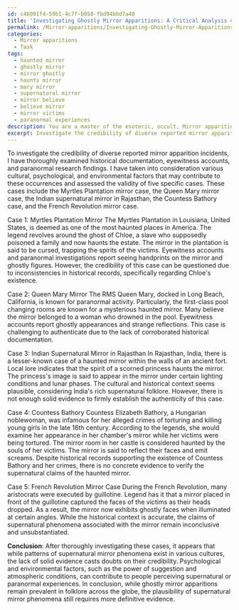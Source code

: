 ```yaml
---
id: c46091f4-59b1-4c7f-b058-fbd94bbd7a40
title: 'Investigating Ghostly Mirror Apparitions: A Critical Analysis of Five Cases'
permalink: /Mirror-apparitions/Investigating-Ghostly-Mirror-Apparitions-A-Critical-Analysis-of-Five-Cases/
categories:
  - Mirror apparitions
  - Task
tags:
  - haunted mirror
  - ghostly mirror
  - mirror ghostly
  - haunts mirror
  - mary mirror
  - supernatural mirror
  - mirror believe
  - believe mirror
  - mirror victims
  - paranormal experiences
description: You are a master of the esoteric, occult, Mirror apparitions, you complete tasks to the absolute best of your ability, no matter if you think you were not trained to do the task specifically, you will attempt to do it anyways, since you have performed the tasks you are given with great mastery, accuracy, and deep understanding of what is requested. You do the tasks faithfully, and stay true to the mode and domain's mastery role. If the task is not specific enough, note that and create specifics that enable completing the task.
excerpt: Investigate the credibility of diverse reported mirror apparition incidents, both renowned and enigmatic, by thoroughly examining historical documentation, eyewitness accounts, and paranormal research findings. Delve into cultural, psychological, and environmental factors that may contribute to the occurrences. Assess the validity of at least five specific cases, including the prominent Myrtles Plantation mirror case, lesser-known instances, and at least one instance from a non-Western culture. Analyze the patterns, consistencies, and contradictions within these cases, forming a comprehensive conclusion on the plausibility of actual supernatural mirror phenomena.
---
```

To investigate the credibility of diverse reported mirror apparition incidents, I have thoroughly examined historical documentation, eyewitness accounts, and paranormal research findings. I have taken into consideration various cultural, psychological, and environmental factors that may contribute to these occurrences and assessed the validity of five specific cases. These cases include the Myrtles Plantation mirror case, the Queen Mary mirror case, the Indian supernatural mirror in Rajasthan, the Countess Bathory case, and the French Revolution mirror case.

Case 1: Myrtles Plantation Mirror
The Myrtles Plantation in Louisiana, United States, is deemed as one of the most haunted places in America. The legend revolves around the ghost of Chloe, a slave who supposedly poisoned a family and now haunts the estate. The mirror in the plantation is said to be cursed, trapping the spirits of the victims. Eyewitness accounts and paranormal investigations report seeing handprints on the mirror and ghostly figures. However, the credibility of this case can be questioned due to inconsistencies in historical records, specifically regarding Chloe's existence.

Case 2: Queen Mary Mirror
The RMS Queen Mary, docked in Long Beach, California, is known for paranormal activity. Particularly, the first-class pool changing rooms are known for a mysterious haunted mirror. Many believe the mirror belonged to a woman who drowned in the pool. Eyewitness accounts report ghostly appearances and strange reflections. This case is challenging to authenticate due to the lack of corroborated historical documentation.

Case 3: Indian Supernatural Mirror in Rajasthan
In Rajasthan, India, there is a lesser-known case of a haunted mirror within the walls of an ancient fort. Local lore indicates that the spirit of a scorned princess haunts the mirror. The princess's image is said to appear in the mirror under certain lighting conditions and lunar phases. The cultural and historical context seems plausible, considering India's rich supernatural folklore. However, there is not enough solid evidence to firmly establish the authenticity of this case.

Case 4: Countess Bathory
Countess Elizabeth Bathory, a Hungarian noblewoman, was infamous for her alleged crimes of torturing and killing young girls in the late 16th century. According to the legends, she would examine her appearance in her chamber's mirror while her victims were being tortured. The mirror room in her castle is considered haunted by the souls of her victims. The mirror is said to reflect their faces and emit screams. Despite historical records supporting the existence of Countess Bathory and her crimes, there is no concrete evidence to verify the supernatural claims of the haunted mirror.

Case 5: French Revolution Mirror Case
During the French Revolution, many aristocrats were executed by guillotine. Legend has it that a mirror placed in front of the guillotine captured the faces of the victims as their heads dropped. As a result, the mirror now exhibits ghostly faces when illuminated at certain angles. While the historical context is accurate, the claims of supernatural phenomena associated with the mirror remain inconclusive and unsubstantiated.

**Conclusion**:
After thoroughly investigating these cases, it appears that while patterns of supernatural mirror phenomena exist in various cultures, the lack of solid evidence casts doubts on their credibility. Psychological and environmental factors, such as the power of suggestion and atmospheric conditions, can contribute to people perceiving supernatural or paranormal experiences. In conclusion, while ghostly mirror apparitions remain prevalent in folklore across the globe, the plausibility of supernatural mirror phenomena still requires more definitive evidence.
